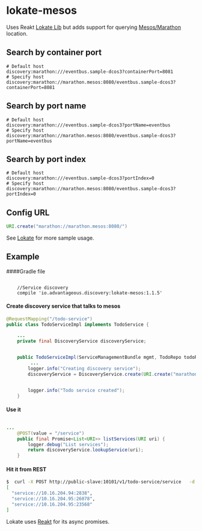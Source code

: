 # lokate-mesos
Uses Reakt [Lokate Lib](https://github.com/advantageous/lokate) but adds support for querying [Mesos/Marathon](https://github.com/advantageous/lokate-mesos/wiki/Design-notes-on-using-the-Marathon-REST-API-to-do-discovery) location. 


## Search by container port
```
# Default host
discovery:marathon:///eventbus.sample-dcos3?containerPort=8081 
# Specify host
discovery:marathon://marathon.mesos:8080/eventbus.sample-dcos3?containerPort=8081
```

## Search by port name
```
# Default host
discovery:marathon:///eventbus.sample-dcos3?portName=eventbus
# Specify host
discovery:marathon://marathon.mesos:8080/eventbus.sample-dcos3?portName=eventbus
```


## Search by port index
```
# Default host
discovery:marathon:///eventbus.sample-dcos3?portIndex=0
# Specify host
discovery:marathon://marathon.mesos:8080/eventbus.sample-dcos3?portIndex=0
```


## Config URL
```java
URI.create("marathon://marathon.mesos:8080/")
```

See [Lokate](https://github.com/advantageous/lokate) for more sample usage. 


## Example

####Gradle file
```

    //Service discovery
    compile 'io.advantageous.discovery:lokate-mesos:1.1.5'
```


#### Create discovery service that talks to mesos
```java
@RequestMapping("/todo-service")
public class TodoServiceImpl implements TodoService {

    ...
    private final DiscoveryService discoveryService;
    

    public TodoServiceImpl(ServiceManagementBundle mgmt, TodoRepo todoRepo) {
         ...
        logger.info("Creating discovery service");
        discoveryService = DiscoveryService.create(URI.create("marathon://marathon.mesos:8080/"));


        logger.info("Todo service created");
    }
```


#### Use it
```java

...
    @POST(value = "/service")
    public final Promise<List<URI>> listServices(URI uri) {
        logger.debug("List services");
        return discoveryService.lookupService(uri);
    }
```


#### Hit it from REST

```sh
$  curl -X POST http://public-slave:10101/v1/todo-service/service   -d '"discovery:marathon:///sample-dcos3?portIndex=0"' -H "Content-type: application/json" | jq .
[
  "service://10.16.204.94:2838",
  "service://10.16.204.95:26078",
  "service://10.16.204.95:23568"
]

```

Lokate uses [Reakt](http://advantageous.github.io/reakt/) for its async promises.
